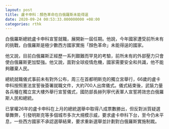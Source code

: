 ```yaml
---
layout: post
title: 盧卡申科：顏色革命在白俄羅斯未能得逞
date: 2020-09-24 00:53:33.000000000 +08:00
categories: rthk
---
```


白俄羅斯總統盧卡申科宣誓就職，展開新一屆任期。他說，今年國家遭受前所未有的挑戰，白俄羅斯是極少數西方國家實施「顏色革命」未能得逞的國家。

他又說，目前白俄羅斯正經歷一系列艱難而罕見的考驗，前所未有的外部壓力只會使白俄羅斯更加堅強。他又說，面對全球疫情危機，國家需要安全和共識，他不能夠離棄人民。

總統就職儀式事前未有對外公布，周三在首都明斯克的獨立宮舉行，66歲的盧卡申科按照憲法宣誓後簽署就職文件，大約700人出席儀式。儀式結束後，武裝力量各兵種在獨立宮大樓外舉行宣誓儀式，國防部長赫列寧代表軍人宣誓將效忠白俄羅斯人民和總統。

已掌權26年的盧卡申科在上月的總統選舉中取得八成票數勝出，但反對派質疑選舉舞弊，引發明斯克等多個城市多次大規模示威，要求盧卡申科下台，至今仍未平息，一些西方國家不承認選舉結果，要求重新選舉並計劃對白俄羅斯實施制裁。
